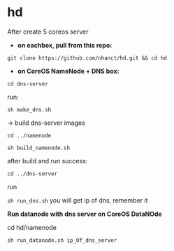 # hd
After create 5 coreos server

- **on eachbox, pull from this repo:**

```git clone https://github.com/nhanct/hd.git && cd hd```

- **on CoreOS NameNode + DNS box:**

```cd dns-server```

run:

```sh make_dns.sh```

-> build dns-server images

```cd ../namenode```

```sh build_namenode.sh```

after build and run success:

```cd ../dns-server```

run

```sh run_dns.sh```
you will get ip of dns, remember it

**Run datanode with dns server on CoreOS DataNOde**

cd hd/namenode

```sh run_datanode.sh ip_Of_dns_server```

